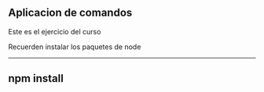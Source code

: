 ## Aplicacion de comandos


Este es el ejercicio del curso


Recuerden instalar los paquetes de node


-----
npm install
----
